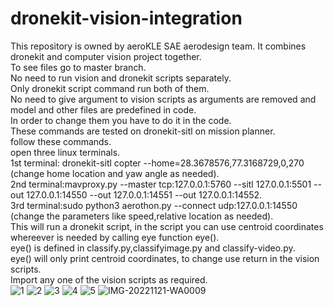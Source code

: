 # dronekit-vision-integration
This repository is owned by aeroKLE SAE aerodesign team. It combines dronekit and computer vision project together.<br/>
To see files go to master branch.</br>
No need to run vision and dronekit scripts separately.<br/>
Only dronekit script command run both of them.<br/>
No need to give argument to vision scripts as arguments are removed and model and other files are predefined in code.<br/>
In order to change them you have to do it in the code.<br/>
These commands are tested on dronekit-sitl on mission planner.<br/>
follow these commands.<br/>
open three linux terminals.<br/>
1st terminal: dronekit-sitl copter --home=28.3678576,77.3168729,0,270   (change home location and yaw angle as needed).<br/>
2nd terminal:mavproxy.py --master tcp:127.0.0.1:5760 --sitl 127.0.0.1:5501 --out 127.0.0.1:14550 --out 127.0.0.1:14551 --out 127.0.0.1:14552.<br/>
3rd terminal:sudo python3 aerothon.py --connect udp:127.0.0.1:14550      (change the parameters like speed,relative location as needed).<br/>
This will run a dronekit script, in the script you can use centroid coordinates whereever is needed by calling eye function eye().<br/>
eye() is defined in classify.py,classifyimage.py and classify-video.py.<br/>
eye() will only print centroid coordinates, to change use return in the vision scripts.<br/>
Import any one of the vision scripts as required.<br/>
![1](https://user-images.githubusercontent.com/114636450/204099101-fe5e9075-0a7e-43df-a4e5-cc5daf401b8b.png)
![2](https://user-images.githubusercontent.com/114636450/204099108-594b1bb5-3e41-4a45-b29a-0ff4de6d3c11.jpg)
![3](https://user-images.githubusercontent.com/114636450/204099114-df7b0eaa-f2be-4abf-94fa-bab9f2fbd5e6.jpg)
![4](https://user-images.githubusercontent.com/114636450/204099120-9f7affec-7e11-4f73-bc63-3f5f2fc071a1.jpg)
![5](https://user-images.githubusercontent.com/114636450/204099125-74bf38f7-3a56-4f8e-806f-04216acb0436.jpg)
![IMG-20221121-WA0009](https://user-images.githubusercontent.com/114636450/204099135-99bfc970-dd72-415b-9760-ff73bd63dde3.jpg)


